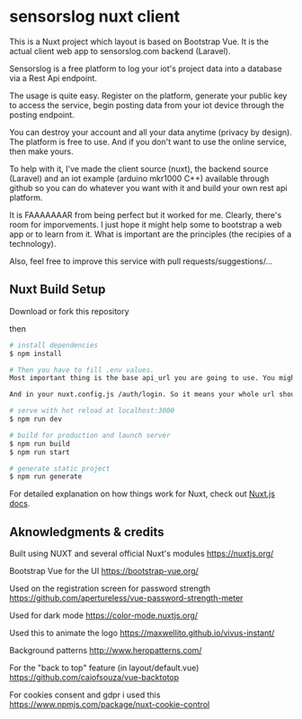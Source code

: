 # sensorslog nuxt client

This is a Nuxt project which layout is based on Bootstrap Vue. It is the actual client web app to sensorslog.com backend (Laravel). 

Sensorslog is a free platform to log your iot's project data into a database via a Rest Api endpoint. 

The usage is quite easy. Register on the platform, generate your public key to access the service, begin posting data from your iot device through the posting endpoint.

You can destroy your account and all your data anytime (privacy by design). The platform is free to use. And if you don't want to use the online service, then make yours. 

To help with it, I've made the client source (nuxt), the backend source (Laravel) and an iot example (arduino mkr1000 C++) available through github so you can do whatever you want with it and build your own rest api platform.

It is FAAAAAAAR from being perfect but it worked for me. Clearly, there's room for imporvements. I just hope it might help some to bootstrap a web app or to learn from it. What is important are the principles (the recipies of a technology). 

Also, feel free to improve this service with pull requests/suggestions/...


## Nuxt Build Setup

Download or fork this repository

then

```bash
# install dependencies
$ npm install

# Then you have to fill .env values. 
Most important thing is the base api_url you are going to use. You might have to update the nuxt.config.js file in order for the whole url endpoint to match. For example: your api url might be https://api.yourdomain.com. So, obviously, it is better to install the backend first and test it via https://www.postman.com/ for example.

And in your nuxt.config.js /auth/login. So it means your whole url should be https://api.yourdomain.com/auth/login ...you feel me... 

# serve with hot reload at localhost:3000
$ npm run dev

# build for production and launch server
$ npm run build
$ npm run start

# generate static project
$ npm run generate
```

For detailed explanation on how things work for Nuxt, check out [Nuxt.js docs](https://nuxtjs.org).


## Aknowledgments & credits

Built using NUXT and several official Nuxt's modules
https://nuxtjs.org/

Bootstrap Vue for the UI
https://bootstrap-vue.org/

Used on the registration screen for password strength
https://github.com/apertureless/vue-password-strength-meter

Used for dark mode
https://color-mode.nuxtjs.org/

Used this to animate the logo
https://maxwellito.github.io/vivus-instant/

Background patterns 
http://www.heropatterns.com/

For the "back to top" feature (in layout/default.vue)
https://github.com/caiofsouza/vue-backtotop

For cookies consent  and gdpr i used this
https://www.npmjs.com/package/nuxt-cookie-control


